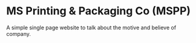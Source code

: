 # MS Printing & Packaging Co (MSPP)
A simple single page website to talk about the motive and believe of company.
